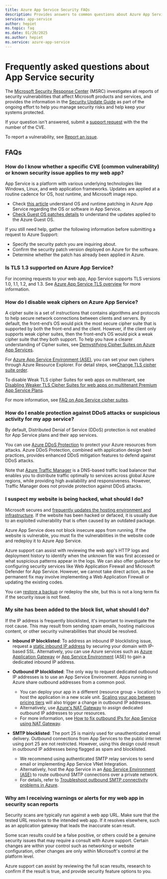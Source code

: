```yaml
---
title: Azure App Service Security FAQs
description: Provides answers to common questions about Azure App Service security.
services: app-service
author: hepiet
ms.topic: faq
ms.date: 01/20/2025
ms.author: hepiet
ms.service: azure-app-service
---
```

# Frequently asked questions about App Service security

The [Microsoft Security Response Center](https://msrc.microsoft.com/) (MSRC) investigates all reports of security vulnerabilities that affect Microsoft products and services, and provides the information in the [Security Update Guide](https://msrc.microsoft.com/update-guide/vulnerability) as part of the ongoing effort to help you manage security risks and help keep your systems protected.

If your question isn't answered, submit a [support request](https://ms.portal.azure.com/#blade/Microsoft_Azure_Support/HelpAndSupportBlade/overview?DMC=troubleshoot) with the the number of the CVE. 

To report a vulnerability, see [Report an issue](https://msrc.microsoft.com/report/vulnerability/new).

## FAQs

### How do I know whether a specific CVE (common vulnerability) or known security issue applies to my web app?

App Service is a platform with various underlying technologies like Windows, Linux, and web application frameworks. Updates are applied at a routine cadence for OS, host runtime, and Microsoft image repo. 

- Check [this article](/azure/app-service/overview-patch-os-runtime) understand OS and runtime patching in Azure App Service regarding the OS or software in App Service.
- [Check Guest OS patches details](/azure/cloud-services/cloud-services-guestos-msrc-releases) to understand the updates applied to the Azure Guest OS.

If you still need help, gather the following information before submitting a request to Azure Support:

- Specify the security patch you are inquiring about.
- Confirm the security patch version deployed on Azure for the software.
- Determine whether the patch has already been applied in Azure.

### Is TLS 1.3 supported on Azure App Service?

For incoming requests to your web app, App Service supports TLS versions 1.0, 1.1, 1.2, and 1.3. See [Azure App Service TLS overview](/azure/app-service/overview-tls) for more information.

### How do I disable weak ciphers on Azure App Service?

A cipher suite is a set of instructions that contains algorithms and protocols to help secure network connections between clients and servers. By default, the front-end’s OS would pick the most secure cipher suite that is supported by both the front-end and the client. However, if the client only supports weak cipher suites, then the front-end’s OS would pick a weak cipher suite that they both support. To help you have a clearer understanding of Cipher suites, see [Demystifying Cipher Suites on Azure App Services](https://techcommunity.microsoft.com/t5/apps-on-azure-blog/demystifying-cipher-suites-on-azure-app-services/ba-p/2656254).

For [Azure App Service Environment (ASE)](/azure/app-service/environment/overview), you can set your own ciphers through Azure Resource Explorer. For detail steps, see[Change TLS cipher suite order](/azure/app-service/environment/app-service-app-service-environment-custom-settings#change-tls-cipher-suite-order).

To disable Weak TLS cipher Suites for web apps on multitenant, see [Disabling Weaker TLS Cipher Suites for web apps on multitenant Premium App Service Plans](https://azure.github.io/AppService/2022/10/11/Public-preview-min-tls-cipher-suite.html).

For more information, see [FAQ on App Service cipher suites](https://techcommunity.microsoft.com/t5/apps-on-azure-blog/faq-on-app-service-cipher-suites/ba-p/3881922).

### How do I enable protection against DDoS attacks or suspicious activity for my app service?

By default, Distributed Denial of Service (DDoS) protection is not enabled for App Service plans and their app services.

You can use [Azure DDoS Protection](/azure/ddos-protection/ddos-protection-overview) to protect your Azure resources from attacks. Azure DDoS Protection, combined with application design best practices, provides enhanced DDoS mitigation features to defend against DDoS attacks.

Note that [Azure Traffic Manager](/azure/traffic-manager/traffic-manager-overview) is a DNS-based traffic load balancer that enables you to distribute traffic optimally to services across global Azure regions, while providing high availability and responsiveness. However, Traffic Manager does not provide protection against DDoS attacks.

### I suspect my website is being hacked, what should I do?

Microsoft secures and [frequently updates the hosting environment and infrastructure](/azure/app-service/overview-patch-os-runtime). If the website has been hacked or defaced, it is usually due to an exploited vulnerability that is often caused by an outdated package.

Azure App Service does not block insecure apps from running. If the website is vulnerable, you must fix the vulnerabilities in the website code and redeploy it to Azure App Service. 

Azure support can assist with reviewing the web app's HTTP logs and deployment history to identify when the unknown file was first accessed or what suspicious patterns appear in the logs. We can also offer guidance for configuring security services like Web Application Firewall and Microsoft Defender for App Service. However, we cannot take direct action, as the permanent fix may involve implementing a Web Application Firewall or updating the existing codes.

You can [restore a backup](/azure/app-service/manage-backup?tabs=portal#restore-a-backup) or redeploy the site, but this is not a long term fix if the security issue is not fixed.

### My site has been added to the block list, what should I do?

If the IP address is frequently blocklisted, it's important to investigate the root cause. This may result from sending spam emails, hosting malicious content, or other security vulnerabilities that should be resolved.

- **Inbound IP blocklisted**: To address an inbound IP blocklisting issue, request a [static inbound IP address](/azure/app-service/overview-inbound-outbound-ips#get-a-static-inbound-ip) by securing your domain with IP-based SSL. Alternatively, you can use Azure services such as [Azure Application Gateway](/azure/application-gateway/overview) or [App Service Environment](/azure/app-service/environment/networking) (ASE) to gain a dedicated inbound IP address.  

- **Outbound IP blocklisted**: The only way to request dedicated outbound IP addresses is to use an App Service Environment. Apps running in Azure share outbound addresses from a common pool.  
    - You can deploy your app in a different (resource group + location) to host the application in a new scale unit. [Scaling your app between pricing tiers](/azure/app-service/manage-scale-up#scale-up-your-pricing-tier) will also trigger a change in outbound IP addresses.  
    - Alternatively, use [Azure's NAT Gateway](/azure/vpn-gateway/vpn-gateway-about-vpngateways) to assign dedicated outbound IP addresses to your resources.  
    - For more information, see [How to fix outbound IPs for App Service using NAT Gateway](https://techcommunity.microsoft.com/blog/appsonazureblog/how-to-fix-outbound-ips-for-app-service/2320612).  

- **SMTP blocklisted**: The port 25 is mainly used for unauthenticated email delivery. Outbound connections from App Services to the public internet using port 25 are not restricted. However, using this design could result in outbound IP addresses being flagged as spam and blocklisted.  
    - We recommend using authenticated SMTP relay services to send email or implementing App Service VNet Integration.  
    - Alternatively, host the App Service in an [App Service Environment (ASE)](/azure/app-service/environment/networking) to route outbound SMTP connections over a private network.  
    - For details, refer to [Troubleshoot outbound SMTP connectivity problems in Azure](/azure/virtual-network/troubleshoot-outbound-smtp-connectivity).  

### Why am I receiving warnings or alerts for my web app in security scan reports

Security scans are typically run against a web app URL. Make sure that the tested URL resolves to the intended web app. If it resolves elsewhere, such as an application gateway that leads the inaccurate scan result.

Some scan results could be a false positive, or others could be a genuine security issues that may require a consult with Azure support. Certain changes are within your control such as networking or website configuration, other changes are only within Microsoft's control at the platform level.

Azure support can assist by reviewing the full scan results, research to confirm if the result is true, and provide security feature options to you.
